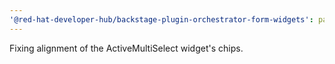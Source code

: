 ```yaml
---
'@red-hat-developer-hub/backstage-plugin-orchestrator-form-widgets': patch
---
```


Fixing alignment of the ActiveMultiSelect widget's chips.
